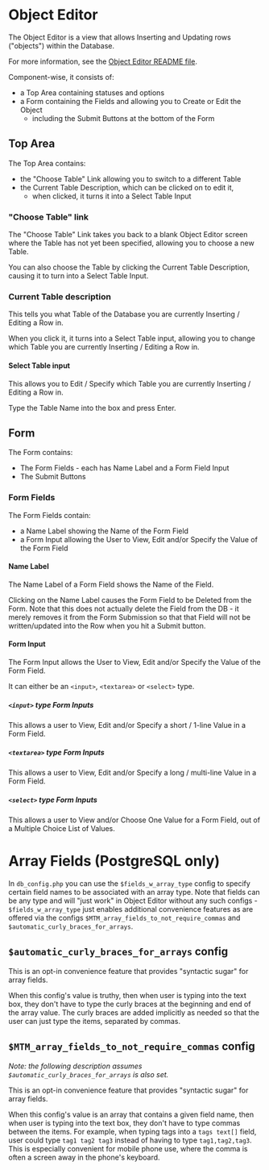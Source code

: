 Object Editor
=============

The Object Editor is a view that allows
Inserting and Updating rows ("objects") within the Database.

For more information, see the [Object Editor README file](/obj_editor/README.md).

Component-wise, it consists of:

* a Top Area containing statuses and options
* a Form containing the Fields and allowing you to Create or Edit the Object
    * including the Submit Buttons at the bottom of the Form


Top Area
--------

The Top Area contains:

* the "Choose Table" Link allowing you to switch to a different Table
* the Current Table Description, which can be clicked on to edit it,
    * when clicked, it turns it into a Select Table Input

### "Choose Table" link

The "Choose Table" Link takes you back to a blank Object Editor screen
where the Table has not yet been specified,
allowing you to choose a new Table.

You can also choose the Table by clicking the Current Table Description,
causing it to turn into a Select Table Input.

### Current Table description

This tells you what Table of the Database
you are currently Inserting / Editing a Row in.

When you click it, it turns into a Select Table input,
allowing you to change which Table
you are currently Inserting / Editing a Row in.

#### Select Table input

This allows you to Edit / Specify which Table
you are currently Inserting / Editing a Row in.

Type the Table Name into the box and press Enter.


Form
----

The Form contains:

* The Form Fields - each has Name Label and a Form Field Input
* The Submit Buttons

### Form Fields

The Form Fields contain:

* a Name Label showing the Name of the Form Field
* a Form Input allowing the User to View, Edit and/or Specify
  the Value of the Form Field

#### Name Label

The Name Label of a Form Field shows the Name of the Field.

Clicking on the Name Label causes the Form Field
to be Deleted from the Form.  Note that this does not
actually delete the Field from the DB - it merely
removes it from the Form Submission so that that Field
will not be written/updated into the Row when you hit
a Submit button.

#### Form Input

The Form Input allows the User to View, Edit and/or Specify
the Value of the Form Field.

It can either be an `<input>`, `<textarea>` or `<select>` type.

##### `<input>` type Form Inputs

This allows a user to View, Edit and/or Specify
a short / 1-line Value in a Form Field.

##### `<textarea>` type Form Inputs

This allows a user to View, Edit and/or Specify
a long / multi-line Value in a Form Field.

##### `<select>` type Form Inputs

This allows a user to View and/or Choose
One Value for a Form Field,
out of a Multiple Choice List of Values.


# Array Fields (PostgreSQL only)

In `db_config.php` you can use the `$fields_w_array_type` config to specify
certain field names to be associated with an array type.  Note that fields can
be any type and will "just work" in Object Editor without any such configs -
`$fields_w_array_type` just enables additional convenience features as are
offered via the configs `$MTM_array_fields_to_not_require_commas` and
`$automatic_curly_braces_for_arrays`.

## `$automatic_curly_braces_for_arrays` config

This is an opt-in convenience feature that provides "syntactic sugar" for array fields.

When this config's value is truthy, then when user is typing into the text box,
they don't have to type the curly braces at the beginning and end of the array value.
The curly braces are added implicitly as needed so that the user can just type the items,
separated by commas.

## `$MTM_array_fields_to_not_require_commas` config

_Note: the following description assumes `$automatic_curly_braces_for_arrays` is also set._

This is an opt-in convenience feature that provides "syntactic sugar" for array fields.

When this config's value is an array that contains a given field name, then when user is
typing into the text box, they don't have to type commas between the items.  For example,
when typing tags into a `tags text[]` field, user could type `tag1 tag2 tag3` instead of
having to type `tag1,tag2,tag3`.  This is especially convenient for mobile phone use,
where the comma is often a screen away in the phone's keyboard.

